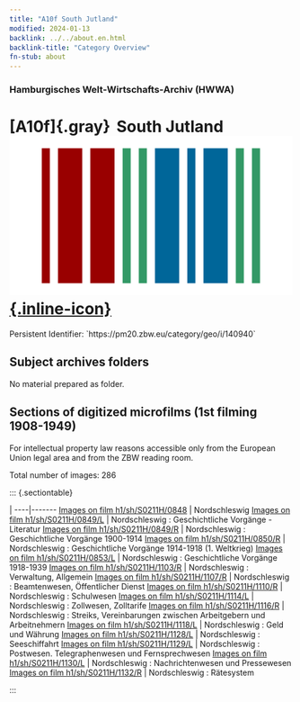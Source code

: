 ```yaml
---
title: "A10f South Jutland"
modified: 2024-01-13
backlink: ../../about.en.html
backlink-title: "Category Overview"
fn-stub: about
---
```


### Hamburgisches Welt-Wirtschafts-Archiv (HWWA)

# [A10f]{.gray}&#8201; South Jutland &#160; [![Wikidata](/images/Wikidata-logo.svg "Wikidata"){.inline-icon}](http://www.wikidata.org/entity/Q4464962)

<div class="hint">Persistent Identifier: `https://pm20.zbw.eu/category/geo/i/140940`</div>







## Subject archives folders








No material prepared as folder.



<a id="filmsections" />

## Sections of digitized microfilms (1st filming 1908-1949)

<p>For intellectual property law reasons accessible only from the European Union legal area and from the ZBW reading room.</p>



<p>Total number of images: 286</p>




::: {.sectiontable}

 | 
----|-------
<a class="btn" href="https://pm20.zbw.eu/film/h1/sh/S0211H/0848" rel="nofollow">Images on film h1/sh/S0211H/0848</a> | Nordschleswig
<a class="btn" href="https://pm20.zbw.eu/film/h1/sh/S0211H/0849/L" rel="nofollow">Images on film h1/sh/S0211H/0849/L</a> | Nordschleswig : Geschichtliche Vorgänge - Literatur
<a class="btn" href="https://pm20.zbw.eu/film/h1/sh/S0211H/0849/R" rel="nofollow">Images on film h1/sh/S0211H/0849/R</a> | Nordschleswig : Geschichtliche Vorgänge 1900-1914
<a class="btn" href="https://pm20.zbw.eu/film/h1/sh/S0211H/0850/R" rel="nofollow">Images on film h1/sh/S0211H/0850/R</a> | Nordschleswig : Geschichtliche Vorgänge 1914-1918 (1. Weltkrieg)
<a class="btn" href="https://pm20.zbw.eu/film/h1/sh/S0211H/0853/L" rel="nofollow">Images on film h1/sh/S0211H/0853/L</a> | Nordschleswig : Geschichtliche Vorgänge 1918-1939
<a class="btn" href="https://pm20.zbw.eu/film/h1/sh/S0211H/1103/R" rel="nofollow">Images on film h1/sh/S0211H/1103/R</a> | Nordschleswig : Verwaltung, Allgemein
<a class="btn" href="https://pm20.zbw.eu/film/h1/sh/S0211H/1107/R" rel="nofollow">Images on film h1/sh/S0211H/1107/R</a> | Nordschleswig : Beamtenwesen, Öffentlicher Dienst
<a class="btn" href="https://pm20.zbw.eu/film/h1/sh/S0211H/1110/R" rel="nofollow">Images on film h1/sh/S0211H/1110/R</a> | Nordschleswig : Schulwesen
<a class="btn" href="https://pm20.zbw.eu/film/h1/sh/S0211H/1114/L" rel="nofollow">Images on film h1/sh/S0211H/1114/L</a> | Nordschleswig : Zollwesen, Zolltarife
<a class="btn" href="https://pm20.zbw.eu/film/h1/sh/S0211H/1116/R" rel="nofollow">Images on film h1/sh/S0211H/1116/R</a> | Nordschleswig : Streiks, Vereinbarungen zwischen Arbeitgebern und Arbeitnehmern
<a class="btn" href="https://pm20.zbw.eu/film/h1/sh/S0211H/1118/L" rel="nofollow">Images on film h1/sh/S0211H/1118/L</a> | Nordschleswig : Geld und Währung
<a class="btn" href="https://pm20.zbw.eu/film/h1/sh/S0211H/1128/L" rel="nofollow">Images on film h1/sh/S0211H/1128/L</a> | Nordschleswig : Seeschiffahrt
<a class="btn" href="https://pm20.zbw.eu/film/h1/sh/S0211H/1129/L" rel="nofollow">Images on film h1/sh/S0211H/1129/L</a> | Nordschleswig : Postwesen. Telegraphenwesen und Fernsprechwesen
<a class="btn" href="https://pm20.zbw.eu/film/h1/sh/S0211H/1130/L" rel="nofollow">Images on film h1/sh/S0211H/1130/L</a> | Nordschleswig : Nachrichtenwesen und Pressewesen
<a class="btn" href="https://pm20.zbw.eu/film/h1/sh/S0211H/1132/R" rel="nofollow">Images on film h1/sh/S0211H/1132/R</a> | Nordschleswig : Rätesystem


:::













